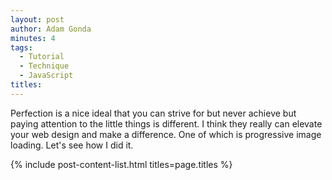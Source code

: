 ```yaml
---
layout: post
author: Adam Gonda
minutes: 4
tags:
  - Tutorial
  - Technique
  - JavaScript
titles:
---
```


Perfection is a nice ideal that you can strive for but never achieve
but paying attention to the little things is different. I think they
really can elevate your web design and make a difference.
One of which is progressive image loading. Let's see how I did it.

{% include post-content-list.html titles=page.titles %}

